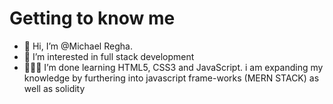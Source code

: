 #  Getting to know me

- 👋 Hi, I’m @Michael Regha.
- 👀 I’m interested in full stack development
- 👨🏼‍💻 I’m done learning HTML5, CSS3 and JavaScript. i am expanding my knowledge by furthering into javascript frame-works (MERN STACK) as well as solidity